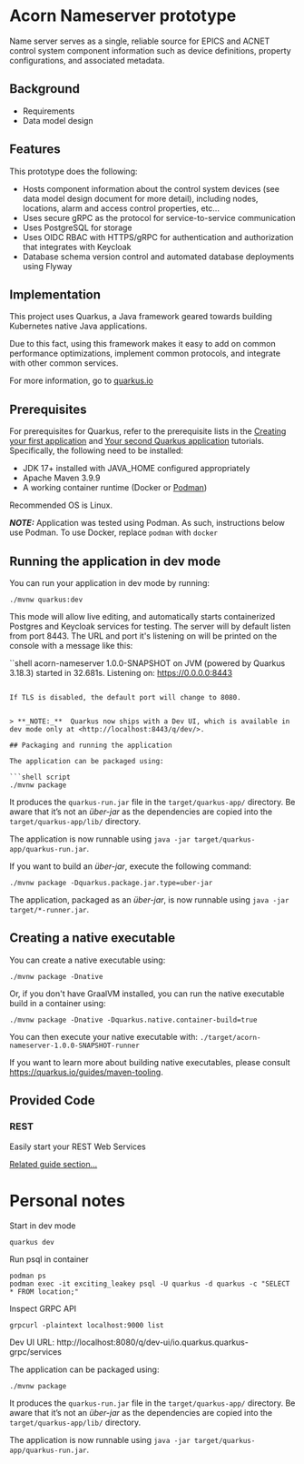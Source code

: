 # Acorn Nameserver prototype

Name server serves as a single, reliable source for EPICS and ACNET control system component information such as device definitions, property configurations, and associated metadata.


## Background
 - Requirements
 - Data model design

## Features

This prototype does the following:
- Hosts component information about the control system devices (see data model design document for more detail), including nodes, locations, alarm and access control properties, etc...
- Uses secure gRPC as the protocol for service-to-service communication
- Uses PostgreSQL for storage
- Uses OIDC RBAC with HTTPS/gRPC for authentication and authorization that integrates with Keycloak
- Database schema version control and automated database deployments using Flyway 

## Implementation

This project uses Quarkus, a Java framework geared towards building Kubernetes native Java applications.

Due to this fact, using this framework makes it easy to add on common performance optimizations, implement common protocols, and integrate with other common services.

For more information, go to [quarkus.io](https://quarkus.io/)

## Prerequisites
For prerequisites for Quarkus, refer to the prerequisite lists in the [Creating your first application](https://quarkus.io/guides/getting-started) and [Your second Quarkus application](https://quarkus.io/guides/getting-started-dev-services) tutorials. Specifically, the following need to be installed:
- JDK 17+ installed with JAVA_HOME configured appropriately
- Apache Maven 3.9.9
- A working container runtime (Docker or [Podman](https://quarkus.io/guides/podman))

Recommended OS is Linux.

**_NOTE:_** Application was tested using Podman.  As such, instructions below use Podman.  To use Docker, replace `podman` with `docker`

## Running the application in dev mode

You can run your application in dev mode by running:

```shell script
./mvnw quarkus:dev
```

This mode will allow live editing, and automatically starts containerized Postgres and Keycloak services for testing.  The server will by default listen from port 8443. The URL and port it's listening on will be printed on the console with a message like this:

``shell 
acorn-nameserver 1.0.0-SNAPSHOT on JVM (powered by Quarkus 3.18.3) started in 32.681s. Listening on: https://0.0.0.0:8443
```

If TLS is disabled, the default port will change to 8080.


> **_NOTE:_**  Quarkus now ships with a Dev UI, which is available in dev mode only at <http://localhost:8443/q/dev/>.

## Packaging and running the application

The application can be packaged using:

```shell script
./mvnw package
```

It produces the `quarkus-run.jar` file in the `target/quarkus-app/` directory.
Be aware that it’s not an _über-jar_ as the dependencies are copied into the `target/quarkus-app/lib/` directory.

The application is now runnable using `java -jar target/quarkus-app/quarkus-run.jar`.

If you want to build an _über-jar_, execute the following command:

```shell script
./mvnw package -Dquarkus.package.jar.type=uber-jar
```

The application, packaged as an _über-jar_, is now runnable using `java -jar target/*-runner.jar`.

## Creating a native executable

You can create a native executable using:

```shell script
./mvnw package -Dnative
```

Or, if you don't have GraalVM installed, you can run the native executable build in a container using:

```shell script
./mvnw package -Dnative -Dquarkus.native.container-build=true
```

You can then execute your native executable with: `./target/acorn-nameserver-1.0.0-SNAPSHOT-runner`

If you want to learn more about building native executables, please consult <https://quarkus.io/guides/maven-tooling>.

## Provided Code

### REST

Easily start your REST Web Services

[Related guide section...](https://quarkus.io/guides/getting-started-reactive#reactive-jax-rs-resources)

# Personal notes

Start in dev mode
```
quarkus dev
```

Run psql in container
```
podman ps
podman exec -it exciting_leakey psql -U quarkus -d quarkus -c "SELECT * FROM location;"
```
Inspect GRPC API
```
grpcurl -plaintext localhost:9000 list
```

Dev UI URL:  http://localhost:8080/q/dev-ui/io.quarkus.quarkus-grpc/services

The application can be packaged using:

```shell script
./mvnw package
```

It produces the `quarkus-run.jar` file in the `target/quarkus-app/` directory.
Be aware that it’s not an _über-jar_ as the dependencies are copied into the `target/quarkus-app/lib/` directory.

The application is now runnable using `java -jar target/quarkus-app/quarkus-run.jar`.

